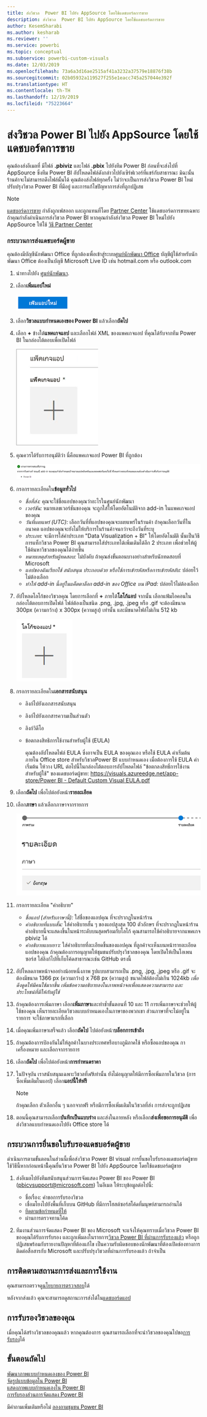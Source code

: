 ```yaml
---
title: ส่งวิชวล  Power BI ไปยัง AppSource โดยใช้แดชบอร์ดการขาย
description: ส่งวิชวล  Power BI ไปยัง AppSource โดยใช้แดชบอร์ดการขาย
author: KesemSharabi
ms.author: kesharab
ms.reviewer: ''
ms.service: powerbi
ms.topic: conceptual
ms.subservice: powerbi-custom-visuals
ms.date: 12/03/2019
ms.openlocfilehash: 73a6a3d16ae2515af41a3232a37579e18876f38b
ms.sourcegitcommit: 02b05932a119527f255e1eacc745a257044e392f
ms.translationtype: HT
ms.contentlocale: th-TH
ms.lasthandoff: 12/19/2019
ms.locfileid: "75223664"
---
```

# <a name="submit-a-power-bi-visual-to-appsource-using-seller-dashboard"></a>ส่งวิชวล  Power BI ไปยัง AppSource โดยใช้แดชบอร์ดการขาย

คุณต้องส่งอีเมลที่ มีไฟล์ **.pbiviz** และไฟล์ **.pbix** ไปยังทีม Power BI ก่อนที่จะส่งไปที่ AppSource ซึ่งทีม Power BI อัปโหลดไฟล์ดังกล่าวไปยังเซิร์ฟเวอร์ที่แชร์กับสาธารณะ มิฉะนั้นร้านค้าจะไม่สามารถดึงไฟล์นั้นได้ คุณต้องส่งไฟล์ทุกครั้ง ไม่ว่าจะเป็นการส่งวิชวล Power BI ใหม่ ปรับปรุงวิชวล Power BI ที่มีอยู่ และการแก้ไขปัญหาการส่งที่ถูกปฏิเสธ

>[!NOTE]
>[แดชบอร์ดการขาย](https://docs.microsoft.com/office/dev/store/use-the-seller-dashboard-to-submit-to-the-office-store) กำลังถูกเฟสออก และถูกแทนที่โดย [Partner Center](https://docs.microsoft.com/partner-center/) ใช้แดชบอร์ดการขายเฉพาะถ้าคุณกำลังดำเนินการส่งวิชวล Power BI หากคุณกำลังส่งวิชวล Power BI ใหม่ไปยัง AppSource ให้ใช้ [วิธี Partner Center](office-store.md#submitting-to-appsource)

### <a name="seller-dashboard-submission-process"></a>กระบวนการส่งแดชบอร์ดผู้ขาย

คุณต้องมีบัญชีนักพัฒนา Office ที่ถูกต้องเพื่อเข้าสู่ระบบ[ศูนย์นักพัฒนา Office](https://dev.office.com/) บัญชีผู้ใช้สำหรับนักพัฒนา Office ต้องเป็นบัญชี Microsoft Live ID เช่น hotmail.com หรือ outlook.com

1. นำทางไปยัง [ศูนย์นักพัฒนา](https://sellerdashboard.microsoft.com/Application/Summary).

2. เลือก**เพิ่มแอปใหม่**

    ![เพิ่มแอป](media/office-store/powerbi-custom-visual-add-an-app.png)

3. เลือก**วิชวลแบบกำหนดเองของ Power BI** แล้วเลือก**ถัดไป**

4. เลือก **+** ข้างใต้**แพคเกจแอป** และเลือกไฟล์ XML ของแพคเกจแอป ที่คุณได้รับจากทีม Power BI ในกล่องโต้ตอบเพื่อเปิดไฟล์

    ![แพ็คเกจแอป](media/office-store/powerbi-custom-visual-apppackage.png)

5. คุณควรได้รับการอนุมัติว่า นี่คือแพคเกจแอป Power BI ที่ถูกต้อง

    ![อนุมัติคำขอแล้ว](media/office-store/powerbi-custom-visual-manifest-approved.png)

6. กรอกรายละเอียดใน**ข้อมูลทั่วไป**

   * *ชื่อที่ส่ง:* คุณจะใช้ชื่อแอปของคุณว่าอะไรในศูนย์นักพัฒนา
   * *เวอร์ชัน:* หมายเลขเวอร์ชันของคุณ จะถูกใส่ให้โดยอัตโนมัติจาก add-in ในแพคเกจแอปของคุณ
   * *วันที่เผยแพร่ (UTC):* เลือกวันที่ที่แอปของคุณจะเผยแพร่ในร้านค้า ถ้าคุณเลือกวันที่ในอนาคต แอปของคุณจะยังไม่ให้บริการในร้านค้าจนกว่าจะถึงวันที่ระบุ
   * *ประเภท:* จะมีการใส่ค่าประเภท "Data Visualization + BI" ให้โดยอัตโนมัติ นั้นเป็นวิธีการแท็กวิชวล Power BI คุณสามารถใส่ประเภทได้เพิ่มเติมได้อีก 2 ประเภท เพื่อช่วยให้ผู้ใช้ค้นหาวิชวลของคุณได้ง่ายขึ้น
   * *หมายเหตุสำหรับผู้ทดสอบ:* ไม่บังคับ ถ้าคุณส่งขั้นตอนบางอย่างสำหรับนักทดสอบที่ Microsoft
   * *แอปของฉันเรียกใช้ สนับสนุน ประกอบด้วย หรือใช้การเข้ารหัสหรือการเข้ารหัสลับ:* ปล่อยไว้ไม่ต้องเลือก
   * *ทำให้ add-in นี้อยู่ในแค็ตตาล็อก add-in ของ Office บน iPad:* ปล่อยไว้ไม่ต้องเลือก
7. อัปโหลดโลโก้ของวิชวลคุณ โดยการเลือกที่ **+** ภายใต้**โลโก้แอป** จากนั้น เลือกแฟ้มไอคอนในกล่องโต้ตอบการเปิดไฟล์ ไฟล์ต้องเป็นชนิด .png, .jpg, .jpeg หรือ .gif จะต้องมีขนาด 300px (ความกว้าง) x 300px (ความสูง) เท่านั้น และมีขนาดไฟล์ไม่เกิน 512 kb

    ![โลโก้ของแอป](media/office-store/powerbi-custom-visual-app-logo.png)

8. กรอกรายละเอียดใน**เอกสารสนับสนุน**

   * ลิงก์ไปยังเอกสารสนับสนุน
   * ลิงก์ไปยังเอกสารความเป็นส่วนตัว
   * ลิงก์วิดีโอ
   * ข้อตกลงสิทธิการใช้งานสำหรับผู้ใช้ (EULA)

       คุณต้องอัปโหลดไฟล์ EULA ซึ่งอาจเป็น EULA ของคุณเอง หรือใช้ EULA ค่าเริ่มต้นภายใน Office store สำหรับวิชวลPower BI แบบกำหนดเอง เมื่อต้องการใช้ EULA ค่าเริ่มต้น ให้วาง URL ต่อไปนี้ในกล่องโต้ตอบการอัปโหลดไฟล์ "ข้อตกลงสิทธิ์การใช้งานสำหรับผู้ใช้" ของแดชบอร์ดผู้ขาย: [https://visuals.azureedge.net/app-store/Power BI - Default Custom Visual EULA.pdf](https://visuals.azureedge.net/app-store/Power%20BI%20-%20Default%20Custom%20Visual%20EULA.pdf)

9. เลือก**ถัดไป** เพื่อไปต่อยังหน้า**รายละเอียด**

10. เลือก**ภาษา** แล้วเลือกภาษาจากรายการ

    ![ภาษา](media/office-store/powerbi-custom-visual-language.png)

11. กรอกรายละเอียด "คำอธิบาย"

    * *ชื่อแอป (สำหรับภาษานี้):* ใส่ชื่อของแอปคุณ ที่จะปรากฏในหน้าร้าน
    * *คำอธิบายที่แบบสั้น:* ใส่คำอธิบายสั้น ๆ ของแอปสูงสุด 100 ตัวอักษร ที่จะปรากฏในหน้าร้าน คำอธิบายนี้จะแสดงขึ้นในหน้าระดับบนสุดพร้อมกับโลโก้ คุณสามารถใช้คำอธิบายจากแพคเกจ pbiviz ได้
    * *คำอธิบายแบบยาว:* ใส่คำอธิบายที่ละเอียดขึ้นของแอปคุณ ที่ลูกค้าจะเห็นบนหน้ารายละเอียดแอปของคุณ ถ้าคุณต้องการอนุญาตให้ชุมชนปรับปรุงวิชวลของคุณ โดยเปิดให้เป็นโอเพนซอร์ส ใส่ลิงก์ไปที่เก็บโค้ดสาธารณะเช่น GitHub ตรงนี้

12. อัปโหลดภาพหน้าจออย่างน้อยหนึ่งภาพ รูปแบบสามารถเป็น .png, .jpg, .jpeg หรือ .gif จะต้องมีขนาด 1366 px (ความกว้าง) x 768 px (ความสูง) ขนาดไฟล์ต้องไม่เกิน 1024kb *เพื่อดึงดูดให้มีคนใช้มากขึ้น เพิ่มข้อความอธิบายลงในภาพหน้าจอเพื่อแสดงความสามารถ และประโยชน์ที่มีให้กับผู้ใช้*

12. ถ้าคุณต้องการเพิ่มภาษา เลือก**เพิ่มภาษา**และทำซ้ำขั้นตอนที่ 10 และ 11 การเพิ่มภาษาจะช่วยให้ผู้ใช้ของคุณ เห็นรายละเอียดวิชวลแบบกำหนดเองในภาษาของพวกเขา ส่วนภาษาที่จะไม่อยู่ในรายการ จะใช้ภาษาแรกที่เลือก

13. เมื่อคุณเพิ่มภาษาเสร็จแล้ว เลือก**ถัดไป** ไปต่อยังหน้า**บล็อกการเข้าถึง**

14. ถ้าคุณต้องการป้องกันไม่ให้ลูกค้าในบางประเทศหรือบางภูมิภาคใช้ หรือซื้อแอปของคุณ กาเครื่องหมาย และเลือกจากรายการ

15. เลือก**ถัดไป** เพื่อไปต่อยังหน้า**การกำหนดราคา**

16. ในปัจจุบัน เราสนับสนุนเฉพาะวิชวลที่*ฟรี*เท่านั้น ยังไม่อนุญาตให้มีการซื้อเพิ่มภายในวิชวล (การซื้อเพิ่มเติมในแอป) เลือก**แอปนี้ให้ฟรี**

    > [!NOTE]
    > ถ้าคุณเลือก ตัวเลือกอื่น ๆ นอกจากฟรี หรือมีการซื้อเพิ่มเติมในวิชวลที่ส่ง การส่งจะถูกปฏิเสธ

17. ตอนนี้คุณสามารถเลือก**บันทึกเป็นแบบร่าง** และส่งในภายหลัง หรือเลือก**ส่งเพื่อขอการอนุมัติ** เพื่อส่งวิชวลแบบกำหนดเองไปยัง Office store ได้

## <a name="seller-dashboard-certification-submission-process"></a>กระบวนการยื่นขอใบรับรองแดชบอร์ดผู้ขาย

ดำเนินการตามขั้นตอนในส่วนนี้เพื่อส่งวิชวล Power BI visual การยื่นขอใบรับรองแดชบอร์ดผู้ขาย ใช้วิธีนี้หากก่อนหน้านี้ึคุณยื่นวิชวล Power BI ไปยัง AppSource โดยใช้แดชบอร์ดผู้ขาย

1. ส่งอีเมลไปยังทีมสนับสนุนส่วนการจัดแสดง Power BI ของ Power BI (pbicvsupport@microsoft.com) ในอีเมล ให้ระบุข้อมูลต่อไปนี้:
    * ชื่อเรื่อง: คำขอการรับรองวิชวล
    * เชื่อมโยงไปยังพื้นที่เก็บบน GitHub ที่มีการโฮสต์ซอร์สโค้ดที่มนุษย์สามารถอ่านได้
    * [ยึดตามข้อกำหนดที่ให้](power-bi-custom-visuals-certified.md#certification-requirements)
    * ผ่านการตรวจทานโค้ด

2. ทีมงานส่วนการจัดแสดง Power BI ของ Microsoft จะแจ้งให้คุณทราบเมื่อวิชวล Power BI ของคุณได้รับการรับรอง และถูกเพิ่มลงในรายการ[วิชวล Power BI ที่ผ่านการรับรองแล้ว](power-bi-custom-visuals-certified.md#certified-power-bi-visuals) หรือถูกปฏิเสธพร้อมกับรายงานปัญหาที่ต้องแก้ไข เป็นความรับผิดชอบของนักพัฒนาที่ต้องเปิดช่องทางการติดต่อสื่อสารกับ Microsoft และปรับปรุงวิชวลที่ผ่านการรับรองแล้ว ถ้าจำเป็น

## <a name="tracking-submission-status-and-usage"></a>การติดตามสถานะการส่งและการใช้งาน

คุณสามารถตรวจดู[นโยบายการตรวจสอบ](https://dev.office.com/officestore/docs/validation-policies#13-power-bi-custom-visuals)ได้

หลังจากส่งแล้ว คุณจะสามารถดูสถานะการส่งได้ใน[แดชบอร์ดแอป](https://sellerdashboard.microsoft.com/Application/Summary/)

## <a name="certify-your-visual"></a>การรับรองวิชวลของคุณ

เมื่อคุณได้สร้างวิชวลของคุณแล้ว หากคุณต้องการ คุณสามารถเลือกที่จะนำวิชวลของคุณไปขอ[การรับรอง](../developer/power-bi-custom-visuals-certified.md)ได้

## <a name="next-steps"></a>ขั้นตอนถัดไป

[พัฒนาภาพแบบกำหนดเองของ Power BI](visuals/custom-visual-develop-tutorial.md)  
[จัดรูปแบบข้อมูลใน Power BI](../visuals/power-bi-report-visualizations.md)  
[แสดงภาพแบบกำหนดเองใน Power BI](../developer/power-bi-custom-visuals.md)  
[การรับรองส่วนการจัดแสดง Power BI](../developer/power-bi-custom-visuals-certified.md)

มีคำถามเพิ่มเติมหรือไม่ [ลองถามชุมชน Power BI](https://community.powerbi.com/)
